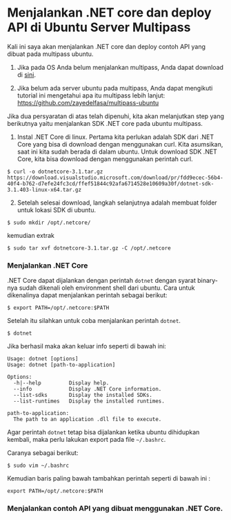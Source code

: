 # Menjalankan .NET core dan deploy API di Ubuntu Server Multipass

Kali ini saya akan menjalankan .NET core dan deploy contoh API yang dibuat pada multipass ubuntu.

1. Jika pada OS Anda belum menjalankan multipass, Anda dapat download di [sini](https://multipass.run/).

2. Jika belum ada server ubuntu pada multipass, Anda dapat mengikuti tutorial ini mengetahui apa itu multipass lebih lanjut:
https://github.com/zayedelfasa/multipass-ubuntu

Jika dua persyaratan di atas telah dipenuhi, kita akan melanjutkan step yang berikutnya yaitu menjalankan SDK .NET core pada ubuntu multipass.

1. Instal .NET Core di linux. 
Pertama kita perlukan adalah SDK dari .NET Core yang bisa di download dengan menggunakan curl. Kita asumsikan, saat ini kita sudah berada di dalam ubuntu. Untuk download SDK .NET Core, kita bisa download dengan menggunakan perintah curl. 
```
$ curl -o dotnetcore-3.1.tar.gz https://download.visualstudio.microsoft.com/download/pr/fdd9ecec-56b4-40f4-b762-d7efe24fc3cd/ffef51844c92afa6714528e10609a30f/dotnet-sdk-3.1.403-linux-x64.tar.gz
```

2. Setelah selesai download, langkah selanjutnya adalah membuat folder untuk lokasi SDK di ubuntu.
```
$ sudo mkdir /opt/.netcore/ 
```

kemudian extrak
```
$ sudo tar xvf dotnetcore-3.1.tar.gz -C /opt/.netcore
```

### Menjalankan .NET Core

.NET Core dapat dijalankan dengan perintah `dotnet` dengan syarat binary-nya sudah dikenali oleh environment shell dari ubuntu. Cara untuk dikenalinya dapat menjalankan perintah sebagai berikut: 
```
$ export PATH=/opt/.netcore:$PATH
```

Setelah itu silahkan untuk coba menjalankan perintah `dotnet`.
```
$ dotnet
```

Jika berhasil maka akan keluar info seperti di bawah ini: 
```
Usage: dotnet [options]
Usage: dotnet [path-to-application]

Options:
  -h|--help         Display help.
  --info            Display .NET Core information.
  --list-sdks       Display the installed SDKs.
  --list-runtimes   Display the installed runtimes.

path-to-application:
  The path to an application .dll file to execute.
```
Agar perintah `dotnet` tetap bisa dijalankan ketika ubuntu dihidupkan kembali, maka perlu lakukan export pada file `~/.bashrc`.

Caranya sebagai berikut: 
```
$ sudo vim ~/.bashrc
```
Kemudian baris paling bawah tambahkan perintah seperti di bawah ini : 
```
export PATH=/opt/.netcore:$PATH
```


### Menjalankan contoh API yang dibuat menggunakan .NET Core.
